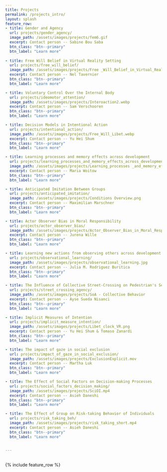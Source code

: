```yaml
---
title: Projects
permalink: /projects_intro/
layout: splash
feature_row:
- title: Gender and Agency
  url: projects/gender_agency/
  image_path: /assets/images/projects/fem6.gif
  excerpt: Contact person -- Sabine Bou Saba
  btn_class: "btn--primary"
  btn_label: "Learn more"
  
- title: Free Will Belief in Virtual Reality Setting
  url: projects/free_will_belief/
  image_path: /assets/images/projects/Free _Will_Belief_in_Virtual_Reality_Setting.webp
  excerpt: Contact person -- Nel Tavernier
  btn_class: "btn--primary"
  btn_label: "Learn more"

- title: Voluntary Control Over the Internal Body
  url: projects/ideomotor_attention/
  image_path: /assets/images/projects/Interoaction2.webp
  excerpt: Contact person -- Sam Verschooren
  btn_class: "btn--primary"
  btn_label: "Learn more"

- title: Decision Models in Intentional Action
  url: projects/intentional_action/
  image_path: /assets/images/projects/Free_Will_Libet.webp
  excerpt: Contact person -- Yu Hei Shum
  btn_class: "btn--primary"
  btn_label: "Learn more"

- title: Learning processes and memory effects across development
  url: projects/learning_processes_and_memory_effects_across_development/
  image_path: /assets/images/projects/Learning_processes _and_memory_effects_across_development_updated.webp
  excerpt: Contact person -- Maria Woitow
  btn_class: "btn--primary"
  btn_label: "Learn more"

- title: Anticipated Imitation Between Groups
  url: projects/anticipated_imitation/
  image_path: /assets/images/projects/Conditions Overview.png
  excerpt: Contact person -- Maximilian Marschner
  btn_class: "btn--primary"
  btn_label: "Learn more"

- title: Actor Observer Bias in Moral Responsibility
  url: projects/actor_observer_bias/
  image_path: /assets/images/projects/Actor_Observer_Bias_in_Moral_Responsibility.webp
  excerpt: Contact person -- Jurena Wille
  btn_class: "btn--primary"
  btn_label: "Learn more"

- title: Learning new actions from observing others across development
  url: projects/observational_learning/
  image_path: /assets/images/projects/observational_learning.jpg
  excerpt: Contact person -- Julia M. Rodriguez Buritica
  btn_class: "btn--primary"
  btn_label: "Learn more"

- title: The Influence of Collective Street-Crossing on Pedestrian's Sense of Agency
  url: projects/street_crossing_agency/
  image_path: /assets/images/projects/SoA - Collective Behavior
  excerpt: Contact person -- Ayse Sueda Nisanci
  btn_class: "btn--primary"
  btn_label: "Learn more"

- title: Implicit Measures of Intention
  url: projects/implicit_measure_intention/
  image_path: /assets/images/projects/Libet_clock_VR.png
  excerpt: Contact person -- Yu Hei Shum & Tomaso Zanardi
  btn_class: "btn--primary"
  btn_label: "Learn more"

- title: The impact of gaze in social exclusion
  url: projects/impact_of_gaze_in_social_exclusion/
  image_path: /assets/images/projects/ExclusionExplicit.mov
  excerpt: Contact person -- Martha Luk
  btn_class: "btn--primary"
  btn_label: "Learn more"

- title: The Effect of Social Factors on Decision-making Processes
  url: projects/social_factors_decision_making/
  image_path: /assets/images/projects/SciOI.mp4
  excerpt: Contact person -- Asieh Daneshi
  btn_class: "btn--primary"
  btn_label: "Learn more"

- title: The Effect of Group on Risk-taking Behavior of Individuals
  url: projects/risk_taking_beh/
  image_path: /assets/images/projects/risk_taking_short.mp4
  excerpt: Contact person -- Asieh Daneshi
  btn_class: "btn--primary"
  btn_label: "Learn more"


---
```


<br />
<div class="grid__wrapper">
{% include feature_row %}
</div>
